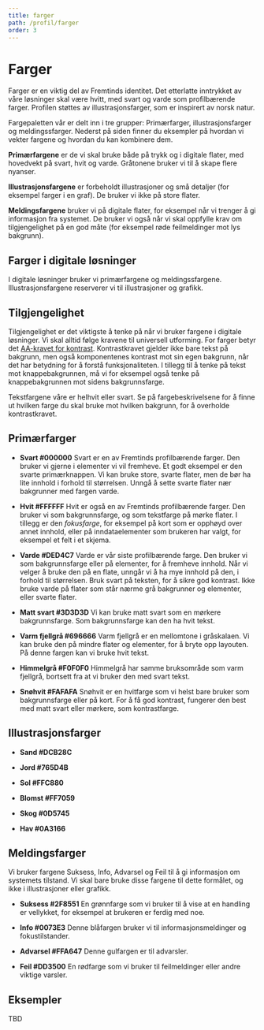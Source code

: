 ```yaml
---
title: farger
path: /profil/farger
order: 3
---
```


# Farger
Farger er en viktig del av Fremtinds identitet. Det etterlatte inntrykket av våre løsninger skal være hvitt, med svart og varde som profilbærende farger. Profilen støttes av illustrasjonsfarger, som er inspirert av norsk natur.

Fargepaletten vår er delt inn i tre grupper: Primærfarger, illustrasjonsfarger og meldingssfarger. Nederst på siden finner du eksempler på hvordan vi vekter fargene og hvordan du kan kombinere dem.

**Primærfargene** er de vi skal bruke både på trykk og i digitale flater, med hovedvekt på svart, hvit og varde. Gråtonene bruker vi til å skape flere nyanser.

**Illustrasjonsfargene** er forbeholdt illustrasjoner og små detaljer (for eksempel farger i en graf). De bruker vi ikke på store flater.

**Meldingsfargene** bruker vi på digitale flater, for eksempel når vi trenger å gi informasjon fra systemet. De bruker vi  også når vi skal oppfylle krav om tilgjengelighet på en god måte (for eksempel røde feilmeldinger mot lys bakgrunn).

## Farger i digitale løsninger
I digitale løsninger bruker vi primærfargene og meldingssfargene. Illustrasjonsfargene reserverer vi til illustrasjoner og grafikk.

## Tilgjengelighet
Tilgjengelighet er det viktigste å tenke på når vi bruker fargene i digitale løsninger. Vi skal alltid følge kravene til universell utforming. For farger betyr det [AA-kravet for kontrast](lenke). Kontrastkravet gjelder ikke bare tekst på bakgrunn, men også komponentenes kontrast mot sin egen bakgrunn, når det har betydning for å forstå funksjonaliteten.
I tillegg til å tenke på tekst mot knappebakgrunnen, må vi for eksempel også tenke på knappebakgrunnen mot sidens bakgrunnsfarge.

Tekstfargene våre er helhvit eller svart. Se på fargebeskrivelsene for å finne ut hvilken farge du skal bruke mot hvilken bakgrunn, for å overholde kontrastkravet.

## Primærfarger
-   **Svart #000000**
    Svart er en av Fremtinds profilbærende farger. Den bruker vi gjerne i elementer vi vil fremheve. Et godt eksempel er den svarte primærknappen. Vi kan bruke store, svarte flater, men de bør ha lite innhold i forhold til størrelsen. Unngå å sette svarte flater nær bakgrunner med fargen varde.

-   **Hvit #FFFFFF**
    Hvit er også en av Fremtinds profilbærende farger. Den bruker vi som bakgrunnsfarge, og som tekstfarge på mørke flater. I tillegg er den _fokusfarge_, for eksempel på kort som er opphøyd over annet innhold, eller på inndataelementer som brukeren har valgt, for eksempel et felt i et skjema.

-   **Varde #DED4C7**
    Varde er vår siste profilbærende farge. Den bruker vi som bakgrunnsfarge eller på elementer, for å fremheve innhold. Når vi velger å bruke den på en flate, unngår vi å ha mye innhold på den, i forhold til størrelsen. Bruk svart på teksten, for å sikre god kontrast. Ikke bruke varde på flater som står nærme grå bakgrunner og elementer, eller svarte flater.

-   **Matt svart #3D3D3D**
    Vi kan bruke matt svart som en mørkere bakgrunnsfarge. Som bakgrunnsfarge kan den ha hvit tekst.

-   **Varm fjellgrå #696666**
    Varm fjellgrå er en mellomtone i gråskalaen. Vi kan bruke den på mindre flater og elementer, for å bryte opp layouten. På denne fargen kan vi bruke hvit tekst.

-   **Himmelgrå #F0F0F0**
    Himmelgrå har samme bruksområde som varm fjellgrå, bortsett fra at vi bruker den med svart tekst.

-   **Snøhvit #FAFAFA**
    Snøhvit er en hvitfarge som vi helst bare bruker som bakgrunnsfarge eller på kort. For å få god kontrast, fungerer den best med matt svart eller mørkere, som kontrastfarge.

## Illustrasjonsfarger

-   **Sand #DCB28C**

-   **Jord #765D4B**

-   **Sol #FFC880**

-   **Blomst #FF7059**

-   **Skog #0D5745**

-   **Hav #0A3166**

## Meldingsfarger

Vi bruker fargene Suksess, Info, Advarsel og Feil til å gi informasjon om systemets tilstand. Vi skal bare bruke disse fargene til dette formålet, og ikke i illustrasjoner eller grafikk.

-   **Suksess #2F8551**
    En grønnfarge som vi bruker til å vise at en handling er vellykket, for eksempel at brukeren er ferdig med noe.

-   **Info #0073E3**
    Denne blåfargen bruker vi til informasjonsmeldinger og fokustilstander.

-   **Advarsel #FFA647**
    Denne gulfargen er til advarsler. 

-   **Feil #DD3500**
    En rødfarge som vi bruker til feilmeldinger eller andre viktige varsler.

## Eksempler

TBD
